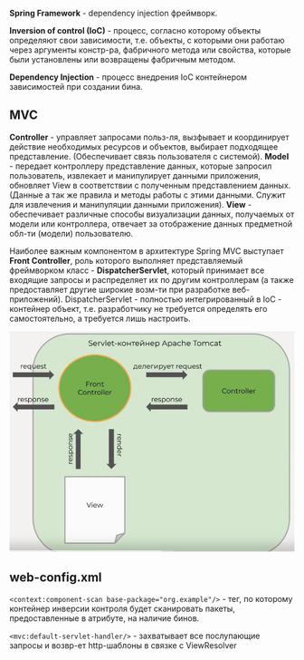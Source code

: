 **Spring Framework** - dependency injection фреймворк.

**Inversion of control (IoC)** - процесс, согласно которому объекты определяют свои зависимости, т.е. объекты, с которыми они работаю через аргументы констр-ра, фабричного метода или свойства, которые были установлены или возвращены фабричным методом.

**Dependency Injection** - процесс внедрения IoC контейнером зависимостей при создании бина.
## MVC
**Controller** - управляет запросами польз-ля, вызфывает и координирует действие необходимых ресурсов и объектов, выбирает подходящее представление. (Обеспечивает связь пользователя с системой).
**Model** - передает контроллеру представление данных, которые запросил пользователь, извлекает и манипулирует данными приложения, обновляет View в соответствии с полученным представлением данных. (Данные а так же правила и методы работы с этими данными. Служит для извлечения и манипуляции данными приложения).
**View** - обеспечивает различные способы визуализации данных, получаемых от модели или контроллера, отвечает за отображение данных предметной обл-ти (модели) пользователю.

Наиболее важным компонентом в архитектуре Spring MVC выступает **Front Controller**, роль которого выполняет представляемый фреймворком класс - **DispatcherServlet**, который принимает все входящие запросы и распределяет их по другим контроллерам (а также предоставляет другие широкие возм-ти при разработке веб-приложений).
DispatcherServlet - полностью интегрированный в IoC - контейнер объект, т.е. разработчику не требуется определять его самостоятельно, а требуется лишь настроить.

![Front_Controller.png](https://github.com/ArthurYasak/JavaTheory/blob/d8df50dc9c538041bd43f7443fb1320a9bb82415/images/spring/skillbox/FrontController.PNG)

## web-config.xml
```<context:component-scan base-package="org.example"/>``` - тег, по которому контейнер инверсии контроля будет сканировать пакеты, предоставленные в атрибуте, на наличие бинов.

```<mvc:default-servlet-handler/>``` - захватывает все послупающие запросы и возвр-ет http-шаблоны в связке с ViewResolver
